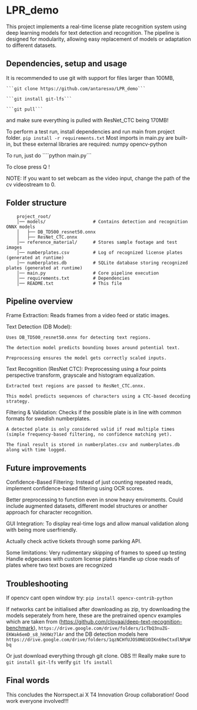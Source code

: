 # LPR_demo
This project implements a real-time license plate recognition system using deep learning models for text detection and recognition. The pipeline is designed for modularity, allowing easy replacement of models or adaptation to different datasets.

## Dependencies, setup and usage
It is recommended to use git with support for files larger than 100MB,

    ```git clone https://github.com/antaresxo/LPR_demo```

    ```git install git-lfs```
    
    ```git pull```

and make sure everything is pulled with ResNet_CTC being 170MB!

To perform a test run, install dependencies and run main from project folder.
    ```pip install -r requirements.txt```
Most imports in main.py are built-in, but these external libraries are required:
    numpy
    opencv-python

To run, just do
    ````python main.py```

To close press Q !

NOTE: If you want to set webcam as the video input, change the path of the cv videostream to 0.

## Folder structure
```
    project_root/
    │── models/                  # Contains detection and recognition ONNX models
    │   ├── DB_TD500_resnet50.onnx
    │   ├── ResNet_CTC.onnx
    │── reference_material/      # Stores sample footage and test images
    │── numberplates.csv         # Log of recognized license plates (generated at runtime)
    │── numberplates.db          # SQLite database storing recognized plates (generated at runtime)
    │── main.py                  # Core pipeline execution
    │── requirements.txt         # Dependencies
    │── README.txt               # This file
```

## Pipeline overview
Frame Extraction: Reads frames from a video feed or static images.

Text Detection (DB Model):

    Uses DB_TD500_resnet50.onnx for detecting text regions.

    The detection model predicts bounding boxes around potential text.

    Preprocessing ensures the model gets correctly scaled inputs.

Text Recognition (ResNet CTC):
    Preprocessing using a four points perspective transform, grayscale and histogram equalization. 

    Extracted text regions are passed to ResNet_CTC.onnx.

    This model predicts sequences of characters using a CTC-based decoding strategy.

Filtering & Validation:
    Checks if the possible plate is in line with common formats for swedish numberplates.

    A detected plate is only considered valid if read multiple times (simple frequency-based filtering, no confidence matching yet).

    The final result is stored in numberplates.csv and numberplates.db along with time logged.

## Future improvements
Confidence-Based Filtering: Instead of just counting repeated reads, implement confidence-based filtering using OCR scores.

Better preprocessing to function even in snow heavy enviroments. Could include augmented datasets, different model structures or another approach for character recognition.

GUI Integration: To display real-time logs and allow manual validation along with being more userfriendly.

Actually check active tickets through some parking API. 

Some limitations:
    Very rudimentary skipping of frames to speed up testing
    Handle edgecases with custom license plates
    Handle up close reads of plates where two text boxes are recognized


## Troubleshooting
If opencv cant open window try: ```pip install opencv-contrib-python```

If networks cant be initialised after downloading as zip, 
try downloading the models seperately from here, 
these are the pretrained opencv examples which are taken from (https://github.com/clovaai/deep-text-recognition-benchmark),
```https://drive.google.com/drive/folders/1cTbQ3nuZG-EKWak6emD_s8_hHXWz7lAr```
and the DB detection models here
```https://drive.google.com/drive/folders/1qzNCHfUJOS0NEUOIKn69eCtxdlNPpWbq```

Or just download everything through git clone.
OBS !!! Really make sure to ```git install git-lfs``` 
verify ```git lfs install```

## Final words
This concludes the Norrspect.ai X T4 Innovation Group collaboration!
Good work everyone involved!!!

